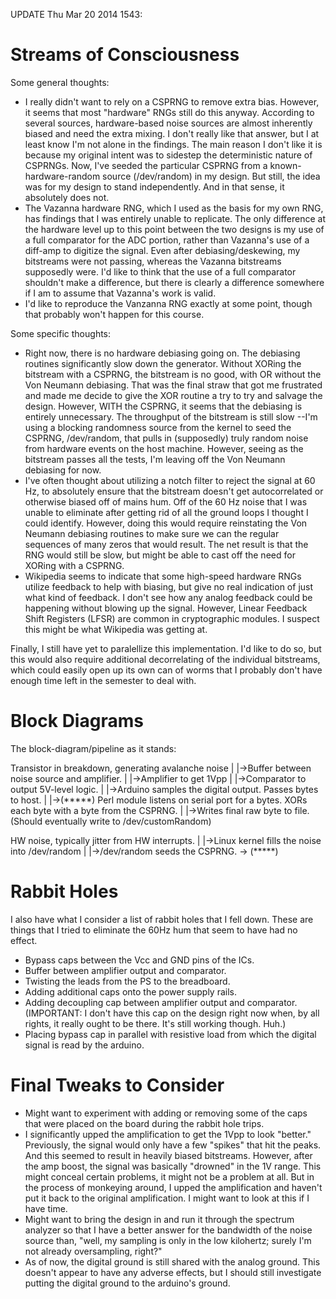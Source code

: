UPDATE Thu Mar 20 2014 1543:

Streams of Consciousness
========================

Some general thoughts:

  * I really didn't want to rely on a CSPRNG to remove extra bias. However, it
    seems that most "hardware" RNGs still do this anyway. According to several
sources, hardware-based noise sources are almost inherently biased and need the
extra mixing. I don't really like that answer, but I at least know I'm not
alone in the findings. The main reason I don't like it is because my original 
intent was to sidestep the deterministic nature of CSPRNGs. Now, I've seeded 
the particular CSPRNG from a known-hardware-random source (/dev/random) in my 
design. But still, the idea was for my design to stand independently. And in 
that sense, it absolutely does not.
  * The Vazanna hardware RNG, which I used as the basis for my own RNG, has
    findings that I was entirely unable to replicate. The only difference at
the hardware level up to this point between the two designs is my use of a full
comparator for the ADC portion, rather than Vazanna's use of a diff-amp to
digitize the signal. Even after debiasing/deskewing, my bitstreams were not
passing, whereas the Vazanna bitstreams supposedly were. I'd like to think that
the use of a full comparator shouldn't make a difference, but there is clearly
a difference somewhere if I am to assume that Vazanna's work is valid.
  * I'd like to reproduce the Vanzanna RNG exactly at some point, though that
    probably won't happen for this course.

Some specific thoughts:

  * Right now, there is no hardware debiasing going on. The debiasing routines
    significantly slow down the generator. Without XORing the bitstream with a
CSPRNG, the bitstream is no good, with OR without the Von Neumann debiasing.
That was the final straw that got me frustrated and made me decide to give the
XOR routine a try to try and salvage the design.  However, WITH the CSPRNG, it
seems that the debiasing is entirely unnecessary.  The throughput of the
bitstream is still slow --I'm using a blocking randomness source from the
kernel to seed the CSPRNG, /dev/random, that pulls in (supposedly) truly random
noise from hardware events on the host machine. However, seeing as the
bitstream passes all the tests, I'm leaving off the Von Neumann debiasing for
now.
  * I've often thought about utilizing a notch filter to reject the signal at
    60 Hz, to absolutely ensure that the bitstream doesn't get autocorrelated
or otherwise biased off of mains hum.  Off of the 60 Hz noise that I was unable
to eliminate after getting rid of all the ground loops I thought I could
identify.  However, doing this would require reinstating the Von Neumann
debiasing routines to make sure we can the regular sequences of many zeros that
would result. The net result is that the RNG would still be slow, but might be
able to cast off the need for XORing with a CSPRNG.
  * Wikipedia seems to indicate that some high-speed hardware RNGs utilize
    feedback to help with biasing, but give no real indication of just what
kind of feedback. I don't see how any analog feedback could be happening
without blowing up the signal. However, Linear Feedback Shift Registers (LFSR)
are common in cryptographic modules. I suspect this might be what Wikipedia was
getting at.

Finally, I still have yet to paralellize this implementation. I'd like to 
do so, but this would also require additional decorrelating of the individual 
bitstreams, which could easily open up its own can of worms that I probably 
don't have enough time left in the semester to deal with.

Block Diagrams
==============

The block-diagram/pipeline as it stands:

Transistor in breakdown, generating avalanche noise
|
|->Buffer between noise source and amplifier.
   |
   |->Amplifier to get 1Vpp
      |
      |->Comparator to output 5V-level logic.
         |
         |->Arduino samples the digital output. Passes bytes to host.
            |
            |->(*****) Perl module listens on serial port for a bytes. 
               XORs each byte with a byte from the CSPRNG.
               |
               |->Writes final raw byte to file. (Should eventually write to 
                  /dev/customRandom)

HW noise, typically jitter from HW interrupts.
|
|->Linux kernel fills the noise into /dev/random
   |
   |->/dev/random seeds the CSPRNG. -> (*****)

Rabbit Holes
============

I also have what I consider a list of rabbit holes that I fell down. These are 
things that I tried to eliminate the 60Hz hum that seem to have had no 
effect.

  * Bypass caps between the Vcc and GND pins of the ICs.
  * Buffer between amplifier output and comparator.
  * Twisting the leads from the PS to the breadboard.
  * Adding additional caps onto the power supply rails.
  * Adding decoupling cap between amplifier output and comparator.  (IMPORTANT:
    I don't have this cap on the design right now when, by all rights, it
really ought to be there. It's still working though. Huh.)
  * Placing bypass cap in parallel with resistive load from which the digital
    signal is read by the arduino.

Final Tweaks to Consider
========================

  * Might want to experiment with adding or removing some of the caps that were
    placed on the board during the rabbit hole trips.
  * I significantly upped the amplification to get the 1Vpp to look "better."
    Previously, the signal would only have a few "spikes" that hit the peaks.
And this seemed to result in heavily biased bitstreams. However, after the amp
boost, the signal was basically "drowned" in the 1V range. This might conceal
certain problems, it might not be a problem at all. But in the process of
monkeying around, I upped the amplification and haven't put it back to the
original amplification. I might want to look at this if I have time.
  * Might want to bring the design in and run it through the spectrum analyzer
    so that I have a better answer for the bandwidth of the noise source than,
"well, my sampling is only in the low kilohertz; surely I'm not already
oversampling, right?"
  * As of now, the digital ground is still shared with the analog ground. This
    doesn't appear to have any adverse effects, but I should still investigate
putting the digital ground to the arduino's ground.
